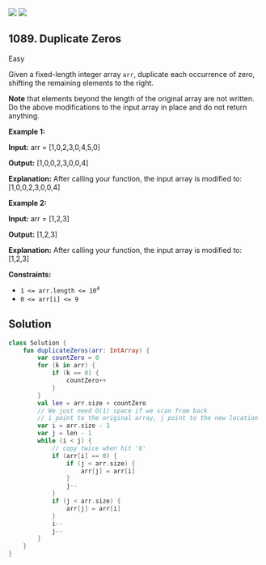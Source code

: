 [![](https://img.shields.io/github/stars/javadev/LeetCode-in-Kotlin?label=Stars&style=flat-square)](https://github.com/javadev/LeetCode-in-Kotlin)
[![](https://img.shields.io/github/forks/javadev/LeetCode-in-Kotlin?label=Fork%20me%20on%20GitHub%20&style=flat-square)](https://github.com/javadev/LeetCode-in-Kotlin/fork)

## 1089\. Duplicate Zeros

Easy

Given a fixed-length integer array `arr`, duplicate each occurrence of zero, shifting the remaining elements to the right.

**Note** that elements beyond the length of the original array are not written. Do the above modifications to the input array in place and do not return anything.

**Example 1:**

**Input:** arr = [1,0,2,3,0,4,5,0]

**Output:** [1,0,0,2,3,0,0,4]

**Explanation:** After calling your function, the input array is modified to: [1,0,0,2,3,0,0,4]

**Example 2:**

**Input:** arr = [1,2,3]

**Output:** [1,2,3]

**Explanation:** After calling your function, the input array is modified to: [1,2,3]

**Constraints:**

*   <code>1 <= arr.length <= 10<sup>4</sup></code>
*   `0 <= arr[i] <= 9`

## Solution

```kotlin
class Solution {
    fun duplicateZeros(arr: IntArray) {
        var countZero = 0
        for (k in arr) {
            if (k == 0) {
                countZero++
            }
        }
        val len = arr.size + countZero
        // We just need O(1) space if we scan from back
        // i point to the original array, j point to the new location
        var i = arr.size - 1
        var j = len - 1
        while (i < j) {
            // copy twice when hit '0'
            if (arr[i] == 0) {
                if (j < arr.size) {
                    arr[j] = arr[i]
                }
                j--
            }
            if (j < arr.size) {
                arr[j] = arr[i]
            }
            i--
            j--
        }
    }
}
```